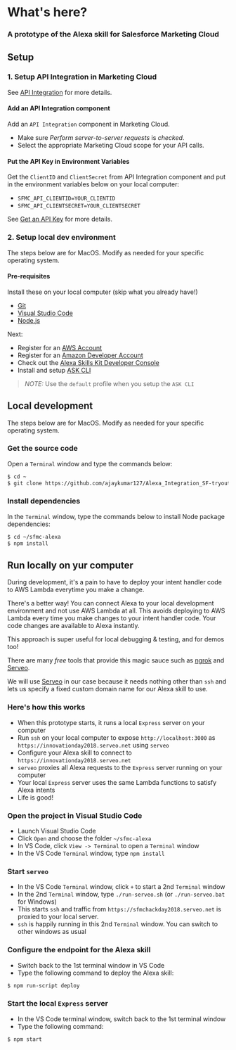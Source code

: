 # What's here?

### A prototype of the Alexa skill for Salesforce Marketing Cloud

## Setup

### 1. Setup API Integration in Marketing Cloud

See [API Integration](https://developer.salesforce.com/docs/atlas.en-us.mc-app-development.meta/mc-app-development/api-integration.htm) for more details.

#### Add an API Integration component

Add an `API Integration` component in Marketing Cloud.
- Make sure *Perform server-to-server requests* is *checked*.
- Select the appropriate Marketing Cloud scope for your API calls.

#### Put the API Key in Environment Variables

Get the `ClientID` and `ClientSecret` from API Integration component and put in the environment variables below on your local computer:
- `SFMC_API_CLIENTID=YOUR_CLIENTID`
- `SFMC_API_CLIENTSECRET=YOUR_CLIENTSECRET`

See [Get an API Key](https://developer.salesforce.com/docs/atlas.en-us.noversion.mc-getting-started.meta/mc-getting-started/get-api-key.htm) for more details.

### 2. Setup local dev environment

The steps below are for MacOS. Modify as needed for your specific operating system.

#### Pre-requisites

Install these on your local computer (skip what you already have!)

- [Git](https://git-scm.com/downloads)
- [Visual Studio Code](https://code.visualstudio.com/download)
- [Node.js](https://nodejs.org/en/download/)

Next:
- Register for an [AWS Account](https://aws.amazon.com/)
- Register for an [Amazon Developer Account](https://developer.amazon.com/)
- Check out the [Alexa Skills Kit Developer Console](https://developer.amazon.com/alexa/console/ask)
- Install and setup [ASK CLI](https://developer.amazon.com/docs/smapi/quick-start-alexa-skills-kit-command-line-interface.html)

> *NOTE:* Use the `default` profile when you setup the `ASK CLI`

## Local development

The steps below are for MacOS. Modify as needed for your specific operating system.

### Get the source code

Open a `Terminal` window and type the commands below:
```bash
$ cd ~
$ git clone https://github.com/ajaykumar127/Alexa_Integration_SF-tryout_by_Ajay.git
```

### Install dependencies
In the `Terminal` window, type the commands below to install Node package dependencies:

```bash
$ cd ~/sfmc-alexa
$ npm install
```

## Run locally on yur computer

During development, it's a pain to have to deploy your intent handler code to AWS Lambda everytime you make a change.

There's a better way! You can connect Alexa to your local development environment and not use AWS Lambda at all. This avoids deploying to AWS Lambda every time you make changes to your intent handler code. Your code changes are available to Alexa instantly.

This approach is super useful for local debugging & testing, and for demos too!

There are many *free* tools that provide this magic sauce such as [ngrok](https://ngrok.com) and [Serveo](http://serveo.net).

We will use [Serveo](http://serveo.net) in our case because it needs nothing other than `ssh` and lets us specify a fixed custom domain name for our Alexa skill to use.

### Here's how this works

- When this prototype starts, it runs a local `Express` server on your computer
- Run `ssh` on your local computer to expose `http://localhost:3000` as `https://innovationday2018.serveo.net` using `serveo`
- Configure your Alexa skill to connect to `https://innovationday2018.serveo.net`
- `serveo` proxies all Alexa requests to the `Express` server running on your computer
- Your local `Express` server uses the same Lambda functions to satisfy Alexa intents
- Life is good!

### Open the project in Visual Studio Code

- Launch Visual Studio Code
- Click `Open` and choose the folder `~/sfmc-alexa`
- In VS Code, click `View -> Terminal` to open a `Terminal` window
- In the VS Code `Terminal` window, type `npm install`

### Start `serveo`

- In the VS Code `Terminal` window, click `+` to start a 2nd `Terminal` window
- In the 2nd `Terminal` window, type `./run-serveo.sh` (or `./run-serveo.bat` for Windows)
- This starts `ssh` and traffic from `https://sfmchackday2018.serveo.net` is proxied to your local server.
- `ssh` is happily running in this 2nd `Terminal` window. You can switch to other windows as usual

### Configure the endpoint for the Alexa skill

- Switch back to the 1st terminal window in VS Code
- Type the following command to deploy the Alexa skill:

```bash
$ npm run-script deploy
```

### Start the local `Express` server

- In the VS Code terminal window, switch back to the 1st terminal window
- Type the following command:

```bash
$ npm start
```
